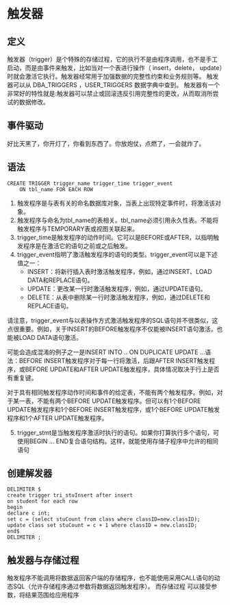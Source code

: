 # 触发器

## 定义

触发器（trigger）是个特殊的存储过程，它的执行不是由程序调用，也不是手工启动，而是由事件来触发，比如当对一个表进行操作（ insert，delete， update）时就会激活它执行。触发器经常用于加强数据的完整性约束和业务规则等。 触发器可以从 DBA_TRIGGERS ，USER_TRIGGERS 数据字典中查到。
触发器有一个非常好的特性就是:触发器可以禁止或回滚违反引用完整性的更改，从而取消所尝试的数据修改。

## 事件驱动

好比天黑了，你开灯了，你看到东西了。你放炮仗，点燃了，一会就炸了。


##	语法

```
CREATE TRIGGER trigger_name trigger_time trigger_event
    ON tbl_name FOR EACH ROW 
```

1. 触发程序是与表有关的命名数据库对象，当表上出现特定事件时，将激活该对象。
2. 触发程序与命名为tbl_name的表相关。tbl_name必须引用永久性表。不能将触发程序与TEMPORARY表或视图关联起来。
3. trigger_time是触发程序的动作时间。它可以是BEFORE或AFTER，以指明触发程序是在激活它的语句之前或之后触发。
4. trigger_event指明了激活触发程序的语句的类型。trigger_event可以是下述值之一：
	* INSERT：将新行插入表时激活触发程序，例如，通过INSERT、LOAD DATA和REPLACE语句。
	* UPDATE：更改某一行时激活触发程序，例如，通过UPDATE语句。
	* DELETE：从表中删除某一行时激活触发程序，例如，通过DELETE和REPLACE语句。
	
请注意，trigger_event与以表操作方式激活触发程序的SQL语句并不很类似，这点很重要。例如，关于INSERT的BEFORE触发程序不仅能被INSERT语句激活，也能被LOAD DATA语句激活。

可能会造成混淆的例子之一是INSERT INTO .. ON DUPLICATE UPDATE ...语法：BEFORE INSERT触发程序对于每一行将激活，后跟AFTER INSERT触发程序，或BEFORE UPDATE和AFTER UPDATE触发程序，具体情况取决于行上是否有重复键。

对于具有相同触发程序动作时间和事件的给定表，不能有两个触发程序。例如，对于某一表，不能有两个BEFORE UPDATE触发程序。但可以有1个BEFORE UPDATE触发程序和1个BEFORE INSERT触发程序，或1个BEFORE UPDATE触发程序和1个AFTER UPDATE触发程序。

5. trigger_stmt是当触发程序激活时执行的语句。如果你打算执行多个语句，可使用BEGIN ... END复合语句结构。这样，就能使用存储子程序中允许的相同语句

## 创建解发器

```
DELIMITER $
create trigger tri_stuInsert after insert
on student for each row
begin
declare c int;
set c = (select stuCount from class where classID=new.classID);
update class set stuCount = c + 1 where classID = new.classID;
end$
DELIMITER ;
```

## 触发器与存储过程

触发程序不能调用将数据返回客户端的存储程序，也不能使用采用CALL语句的动态SQL（允许存储程序通过参数将数据返回触发程序）。 而存储过程  可以接受参数，将结果范围给应用程序

